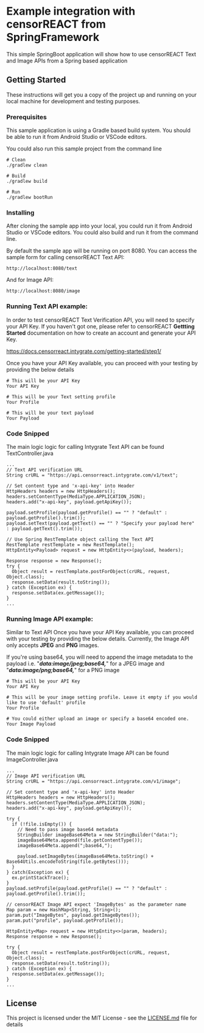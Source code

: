 # Example integration with censorREACT from SpringFramework

This simple SpringBoot application will show how to use censorREACT Text and Image APIs from a Spring based application

## Getting Started

These instructions will get you a copy of the project up and running on your local machine for development and testing purposes. 

### Prerequisites

This sample application is using a Gradle based build system. You should be able to run it from Android Studio or VSCode editors.

You could also run this sample project from the command line

```
# Clean 
./gradlew clean

# Build
./gradlew build

# Run
./gradlew bootRun
```

### Installing

After cloning the sample app into your local, you could run it from Android Studio or VSCode editors. You could also build and run it from the command line.

By default the sample app will be running on port 8080. You can access the sample form for calling censorREACT Text API:

```
http://localhost:8080/text
```

And for Image API:

```
http://localhost:8080/image
```

### Running Text API example:

In order to test censorREACT Text Verification API, you will need to specify your API Key. If you haven't got one, please refer to censorREACT **Gettting Started** documentation on how to create an account and generate your API Key.

https://docs.censorreact.intygrate.com/getting-started/step1/
 
Once you have your API Key available, you can proceed with your testing by providing the below details
```
# This will be your API Key
Your API Key

# This will be your Text setting profile 
Your Profile 

# This will be your text payload
Your Payload
```

### Code Snipped

The main logic logic for calling Intygrate Text API can be found TextController.java

```
...
// Text API verification URL
String crURL = "https://api.censorreact.intygrate.com/v1/text";

// Set content type and 'x-api-key' into Header
HttpHeaders headers = new HttpHeaders();
headers.setContentType(MediaType.APPLICATION_JSON);
headers.add("x-api-key", payload.getApiKey());

payload.setProfile(payload.getProfile() == "" ? "default" : payload.getProfile().trim());
payload.setText(payload.getText() == "" ? "Specify your payload here" : payload.getText().trim());

// Use Spring RestTemplate object calling the Text API
RestTemplate restTemplate = new RestTemplate();
HttpEntity<Payload> request = new HttpEntity<>(payload, headers);

Response response = new Response();
try {
  Object result = restTemplate.postForObject(crURL, request, Object.class);
  response.setData(result.toString());
} catch (Exception ex) {
  response.setData(ex.getMessage());
}
...
```

### Running Image API example:


Similar to Text API Once you have your API Key available, you can proceed with your testing by providing the below details. Currently, the Image API only accepts **JPEG** and **PNG** images.

If you're using base64, you will need to append the image metadata to the payload i.e. "_**data:image/jpeg;base64,**_" for a JPEG image and "_**data:image/png;base64,**_" for a PNG image
```
# This will be your API Key
Your API Key

# This will be your image setting profile. Leave it empty if you would like to use 'default' profile
Your Profile 

# You could either upload an image or specify a base64 encoded one.  
Your Image Payload
```

### Code Snipped

The main logic logic for calling Intygrate Image API can be found ImageController.java

```
...
// Image API verification URL
String crURL = "https://api.censorreact.intygrate.com/v1/image";

// Set content type and 'x-api-key' into Header
HttpHeaders headers = new HttpHeaders();
headers.setContentType(MediaType.APPLICATION_JSON);
headers.add("x-api-key", payload.getApiKey());

try {
  if (!file.isEmpty()) {
    // Need to pass image base64 metadata
    StringBuilder imageBase64Meta = new StringBuilder("data:");
    imageBase64Meta.append(file.getContentType());
    imageBase64Meta.append(";base64,");

    payload.setImageBytes(imageBase64Meta.toString() + Base64Utils.encodeToString(file.getBytes()));
  }
} catch(Exception ex) {
  ex.printStackTrace();
}
payload.setProfile(payload.getProfile() == "" ? "default" : payload.getProfile().trim());

// censorREACT Image API expect 'ImageBytes' as the parameter name
Map param = new HashMap<String, String>();
param.put("ImageBytes", payload.getImageBytes());
param.put("profile", payload.getProfile());

HttpEntity<Map> request = new HttpEntity<>(param, headers);
Response response = new Response();

try {
  Object result = restTemplate.postForObject(crURL, request, Object.class);
  response.setData(result.toString());
} catch (Exception ex) {
  response.setData(ex.getMessage());
}
...
```

## License

This project is licensed under the MIT License - see the [LICENSE.md](LICENSE.md) file for details
